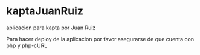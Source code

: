 # kaptaJuanRuiz
 aplicacion para kapta por Juan Ruiz

Para hacer deploy de la aplicacion por favor asegurarse de que cuenta con php y php-cURL

